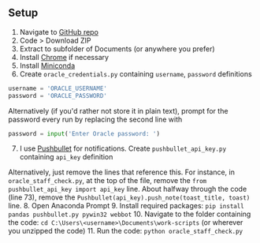## Setup

1. Navigate to [GitHub repo](https://github.com/benshep/work-scripts/)
2. Code > Download ZIP
3. Extract to subfolder of Documents (or anywhere you prefer)
4. Install [Chrome](https://www.google.com/intl/en_uk/chrome/) if necessary
5. Install [Miniconda](https://docs.conda.io/en/latest/miniconda.html)
6. Create `oracle_credentials.py` containing `username`, `password` definitions
```python
username = 'ORACLE_USERNAME'
password = 'ORACLE_PASSWORD'
```
Alternatively (if you'd rather not store it in plain text), prompt for the password every run by replacing the second line with
```python
password = input('Enter Oracle password: ')
```
7. I use [Pushbullet](https://www.pushbullet.com/) for notifications. Create `pushbullet_api_key.py` containing `api_key` definition

Alternatively, just remove the lines that reference this. For instance, in `oracle_staff_check.py`, at the top of the file, remove the `from pushbullet_api_key import api_key` line. About halfway through the code (line 73), remove the `Pushbullet(api_key).push_note(toast_title, toast)` line. 
8. Open Anaconda Prompt
9. Install required packages: `pip install pandas pushbullet.py pywin32 webbot` 
10. Navigate to the folder containing the code: `cd C:\Users\<username>\Documents\work-scripts` (or wherever you unzipped the code)
11. Run the code: `python oracle_staff_check.py`